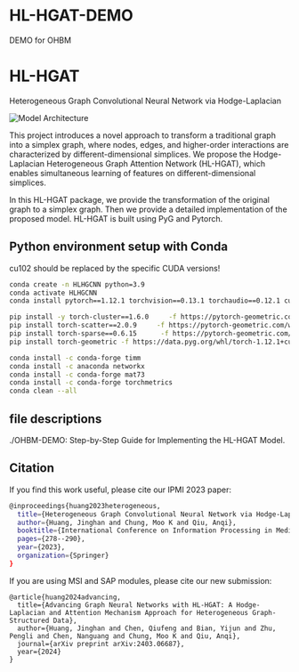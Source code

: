 # HL-HGAT-DEMO
DEMO for OHBM
# HL-HGAT
Heterogeneous Graph Convolutional Neural Network via Hodge-Laplacian

<picture>
 <img alt="Model Architecture" src="fig/HLHGAT.png">
</picture>

This project introduces a novel approach to transform a traditional graph into a simplex graph, where nodes, edges, and higher-order interactions are characterized by different-dimensional simplices. We propose the Hodge-Laplacian Heterogeneous Graph Attention Network (HL-HGAT), which enables simultaneous learning of features on different-dimensional simplices.

In this HL-HGAT package, we provide the transformation of the original graph to a simplex graph. Then we provide a detailed implementation of the proposed model. HL-HGAT is built using PyG and Pytorch.

## Python environment setup with Conda
cu102 should be replaced by the specific CUDA versions!
```bash
conda create -n HLHGCNN python=3.9
conda activate HLHGCNN
conda install pytorch==1.12.1 torchvision==0.13.1 torchaudio==0.12.1 cudatoolkit=10.2 -c pytorch

pip install -y torch-cluster==1.6.0     -f https://pytorch-geometric.com/whl/torch-1.12.1+cu102.html
pip install torch-scatter==2.0.9     -f https://pytorch-geometric.com/whl/torch-1.12.1+cu102.html
pip install torch-sparse==0.6.15      -f https://pytorch-geometric.com/whl/torch-1.12.1+cu102.html
pip install torch-geometric -f https://data.pyg.org/whl/torch-1.12.1+cu102.html

conda install -c conda-forge timm
conda install -c anaconda networkx
conda install -c conda-forge mat73
conda install -c conda-forge torchmetrics
conda clean --all
```

## file descriptions
./OHBM-DEMO:  Step-by-Step Guide for Implementing the HL-HGAT Model.


## Citation
If you find this work useful, please cite our IPMI 2023 paper:
```bash
@inproceedings{huang2023heterogeneous,
  title={Heterogeneous Graph Convolutional Neural Network via Hodge-Laplacian for Brain Functional Data},
  author={Huang, Jinghan and Chung, Moo K and Qiu, Anqi},
  booktitle={International Conference on Information Processing in Medical Imaging},
  pages={278--290},
  year={2023},
  organization={Springer}
}
```
If you are using MSI and SAP modules, please cite our new submission:
```
@article{huang2024advancing,
  title={Advancing Graph Neural Networks with HL-HGAT: A Hodge-Laplacian and Attention Mechanism Approach for Heterogeneous Graph-Structured Data},
  author={Huang, Jinghan and Chen, Qiufeng and Bian, Yijun and Zhu, Pengli and Chen, Nanguang and Chung, Moo K and Qiu, Anqi},
  journal={arXiv preprint arXiv:2403.06687},
  year={2024}
}
```





